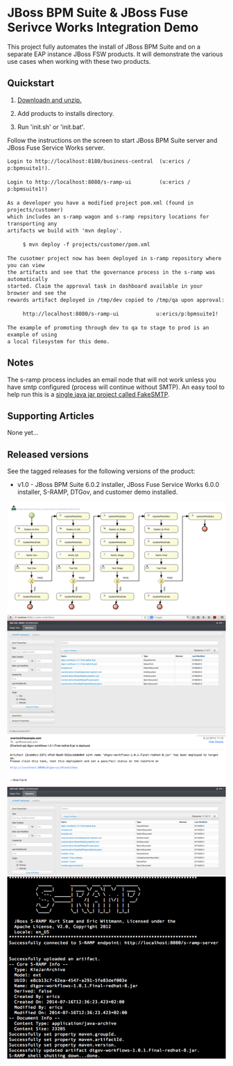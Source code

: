 JBoss BPM Suite & JBoss Fuse Serivce Works Integration Demo
===========================================================
This project fully automates the install of JBoss BPM Suite and on a separate EAP instance JBoss FSW products. It will demonstrate
the various use cases when working with these two products.


Quickstart
----------

1. [Downloadn and unzip.](https://github.com/eschabell/bpms-fsw-integration-demo/archive/master.zip)

2. Add products to installs directory.

3. Run 'init.sh' or 'init.bat'.

Follow the instructions on the screen to start JBoss BPM Suite server and JBoss Fuse Service Works server.

   ```
   Login to http://localhost:8180/business-central  (u:erics / p:bpmsuite1!).

   Login to http://localhost:8080/s-ramp-ui         (u:erics / p:bpmsuite1!)

   As a developer you have a modified project pom.xml (found in projects/customer)
   which includes an s-ramp wagon and s-ramp repsitory locations for transporting any
   artifacts we build with 'mvn deploy'.

        $ mvn deploy -f projects/customer/pom.xml

   The cusotmer project now has been deployed in s-ramp repository where you can view
   the artifacts and see that the governance process in the s-ramp was automatically
   started. Claim the approval task in dashboard available in your browser and see the
   rewards artifact deployed in /tmp/dev copied to /tmp/qa upon approval:

        http://localhost:8080/s-ramp-ui            u:erics/p:bpmsuite1!       

   The example of promoting through dev to qa to stage to prod is an example of using
   a local filesystem for this demo.
   ```


Notes
-----
The s-ramp process includes an email node that will not work unless you have smtp configured (process will continue without SMTP). 
An easy tool to help run this is a [single java jar project called FakeSMTP](http://nilhcem.github.io/FakeSMTP).


Supporting Articles
-------------------
None yet...


Released versions
-----------------

See the tagged releases for the following versions of the product:

- v1.0 - JBoss BPM Suite 6.0.2 installer, JBoss Fuse Service Works 6.0.0 installer, S-RAMP, DTGov, and customer demo installed.


![Process](https://github.com/eschabell/bpms-fsw-integration-demo/blob/master/docs/demo-images/dtgov-process.png?raw=true)
![Artifacts](https://github.com/eschabell/bpms-fsw-integration-demo/blob/master/docs/demo-images/sramp-artifacts.png?raw=true)
![Email](https://github.com/eschabell/bpms-fsw-integration-demo/blob/master/docs/demo-images/sramp-email-notify.png?raw=true)
![Import](https://github.com/eschabell/bpms-fsw-integration-demo/blob/master/docs/demo-images/sramp-import-rewards.png?raw=true)
![Deploy S-RAMP Process](https://github.com/eschabell/bpms-fsw-integration-demo/blob/master/docs/demo-images/sramp-process-upload.png?raw=true)

